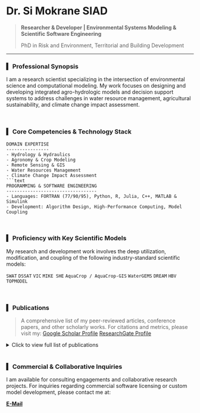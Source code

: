 # Dr. Si Mokrane SIAD

> **Researcher & Developer | Environmental Systems Modeling & Scientific Software Engineering**
>
> PhD in Risk and Environment, Territorial and Building Development

---

### ▍ **Professional Synopsis**

I am a research scientist specializing in the intersection of environmental science and computational modeling. My work focuses on designing and developing integrated agro-hydrologic models and decision support systems to address challenges in water resource management, agricultural sustainability, and climate change impact assessment.

<br>

### ▍ **Core Competencies & Technology Stack**

```text
DOMAIN EXPERTISE
----------------
- Hydrology & Hydraulics
- Agronomy & Crop Modeling
- Remote Sensing & GIS
- Water Resources Management
- Climate Change Impact Assessment
```text
PROGRAMMING & SOFTWARE ENGINEERING
----------------------------------
- Languages: FORTRAN (77/90/95), Python, R, Julia, C++, MATLAB & Simulink
- Development: Algorithm Design, High-Performance Computing, Model Coupling
```
<br>

### ▍ **Proficiency with Key Scientific Models**

My research and development work involves the deep utilization, modification, and coupling of the following industry-standard scientific models:

`SWAT` `DSSAT` `VIC` `MIKE SHE` `AquaCrop / AquaCrop-GIS` `WaterGEMS` `DREAM` `HBV` `TOPMODEL`

<br>

### ▍ **Publications**

> A comprehensive list of my peer-reviewed articles, conference papers, and other scholarly works. For citations and metrics, please visit my:
[Google Scholar Profile](https://scholar.google.com/citations?user=DzStP_X60CQC&hl=fr)
[ResearchGate Profile](https://www.researchgate.net/profile/Si-Mokrane-Siad)

<details>
<summary>Click to view full list of publications</summary>

1.  **A review of coupled hydrologic and crop growth models.** SM Siad, V Iacobellis, P Zdruli, A Gioia, I Stavi, G Hoogenboom. *Agricultural Water Management 224, 105746*, 2019.
2.  **Water runoff harvesting systems for restoration of degraded rangelands: A review of challenges and opportunities.** I Stavi, SM Siad, AP Kyriazopoulos, R Halbac-Cotoara-Zamfir. *Journal of environmental management 259, 109761*, 2020.
3.  **Durum wheat cover analysis in the scope of policy and market price changes: A case study in Southern Italy.** SM Siad, A Gioia, G Hoogenboom, V Iacobellis, A Novelli, E Tarantino, ... *Agriculture 7 (7), 57*, 2017.
4.  **Advanced Computer Technologies for Integrated Agro-Hydrologic Systems Modeling.** SM Siad. *Politecnico di Bari*, 2019.
5.  **AI-Powered Gene-Based Crop Modelling: Advancements and Future Directions.** SM Siad. *HASTAC*, 2023.
6.  **The Promise and Perils of Google's Bard for Scientific Research.** SM Siad. *HASTAC*, 2023.
7.  **Implementing parallel processing for DSSAT.** SM Siad. *Humanities Commons*, 2022.
8.  **Integrated crop-hydrologic Modelling: Methods, frameworks and communities of coupling.** SM Siad. *Humanities Commons*, 2023.
9.  **Continuous land use/land cover changes impacts on stream flow discharge modelisation and driving factors: A case study in the North-East of Algeria.** SM Siad. *CIHEAM, Mediterranean Agronomic Institute of Bari*, 2015.
10. **A review of coupled hydrologic and crop growth models.** SM Siad, V Iacobellis, P Zdruli, A Gioia, I Stavi, G Hoogenboom. *Agricultural Water Management 224, 105746*, 2019.

</details>
<br>

### ▍ **Commercial & Collaborative Inquiries**

I am available for consulting engagements and collaborative research projects. For inquiries regarding commercial software licensing or custom model development, please contact me at:

**[E-Mail](mailto:siadsim@gmail.com)**
